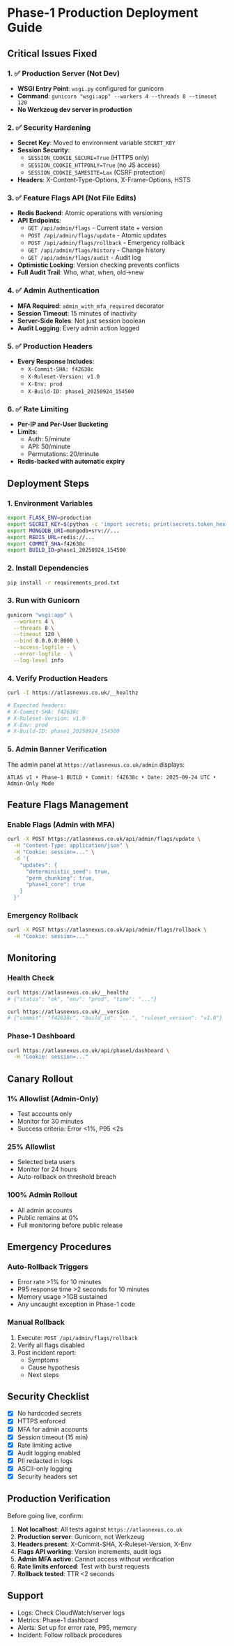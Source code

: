 # Phase-1 Production Deployment Guide

## Critical Issues Fixed

### 1. ✅ Production Server (Not Dev)
- **WSGI Entry Point**: `wsgi.py` configured for gunicorn
- **Command**: `gunicorn "wsgi:app" --workers 4 --threads 8 --timeout 120`
- **No Werkzeug dev server in production**

### 2. ✅ Security Hardening
- **Secret Key**: Moved to environment variable `SECRET_KEY`
- **Session Security**:
  - `SESSION_COOKIE_SECURE=True` (HTTPS only)
  - `SESSION_COOKIE_HTTPONLY=True` (no JS access)
  - `SESSION_COOKIE_SAMESITE=Lax` (CSRF protection)
- **Headers**: X-Content-Type-Options, X-Frame-Options, HSTS

### 3. ✅ Feature Flags API (Not File Edits)
- **Redis Backend**: Atomic operations with versioning
- **API Endpoints**:
  - `GET /api/admin/flags` - Current state + version
  - `POST /api/admin/flags/update` - Atomic updates
  - `POST /api/admin/flags/rollback` - Emergency rollback
  - `GET /api/admin/flags/history` - Change history
  - `GET /api/admin/flags/audit` - Audit log
- **Optimistic Locking**: Version checking prevents conflicts
- **Full Audit Trail**: Who, what, when, old→new

### 4. ✅ Admin Authentication
- **MFA Required**: `admin_with_mfa_required` decorator
- **Session Timeout**: 15 minutes of inactivity
- **Server-Side Roles**: Not just session boolean
- **Audit Logging**: Every admin action logged

### 5. ✅ Production Headers
- **Every Response Includes**:
  - `X-Commit-SHA: f42638c`
  - `X-Ruleset-Version: v1.0`
  - `X-Env: prod`
  - `X-Build-ID: phase1_20250924_154500`

### 6. ✅ Rate Limiting
- **Per-IP and Per-User Bucketing**
- **Limits**:
  - Auth: 5/minute
  - API: 50/minute
  - Permutations: 20/minute
- **Redis-backed with automatic expiry**

## Deployment Steps

### 1. Environment Variables
```bash
export FLASK_ENV=production
export SECRET_KEY=$(python -c 'import secrets; print(secrets.token_hex(32))')
export MONGODB_URI=mongodb+srv://...
export REDIS_URL=redis://...
export COMMIT_SHA=f42638c
export BUILD_ID=phase1_20250924_154500
```

### 2. Install Dependencies
```bash
pip install -r requirements_prod.txt
```

### 3. Run with Gunicorn
```bash
gunicorn "wsgi:app" \
  --workers 4 \
  --threads 8 \
  --timeout 120 \
  --bind 0.0.0.0:8000 \
  --access-logfile - \
  --error-logfile - \
  --log-level info
```

### 4. Verify Production Headers
```bash
curl -I https://atlasnexus.co.uk/__healthz

# Expected headers:
# X-Commit-SHA: f42638c
# X-Ruleset-Version: v1.0
# X-Env: prod
# X-Build-ID: phase1_20250924_154500
```

### 5. Admin Banner Verification
The admin panel at `https://atlasnexus.co.uk/admin` displays:
```
ATLAS v1 • Phase-1 BUILD • Commit: f42638c • Date: 2025-09-24 UTC • Admin-Only Mode
```

## Feature Flags Management

### Enable Flags (Admin with MFA)
```bash
curl -X POST https://atlasnexus.co.uk/api/admin/flags/update \
  -H "Content-Type: application/json" \
  -H "Cookie: session=..." \
  -d '{
    "updates": {
      "deterministic_seed": true,
      "perm_chunking": true,
      "phase1_core": true
    }
  }'
```

### Emergency Rollback
```bash
curl -X POST https://atlasnexus.co.uk/api/admin/flags/rollback \
  -H "Cookie: session=..."
```

## Monitoring

### Health Check
```bash
curl https://atlasnexus.co.uk/__healthz
# {"status": "ok", "env": "prod", "time": "..."}

curl https://atlasnexus.co.uk/__version
# {"commit": "f42638c", "build_id": "...", "ruleset_version": "v1.0"}
```

### Phase-1 Dashboard
```bash
curl https://atlasnexus.co.uk/api/phase1/dashboard \
  -H "Cookie: session=..."
```

## Canary Rollout

### 1% Allowlist (Admin-Only)
- Test accounts only
- Monitor for 30 minutes
- Success criteria: Error <1%, P95 <2s

### 25% Allowlist
- Selected beta users
- Monitor for 24 hours
- Auto-rollback on threshold breach

### 100% Admin Rollout
- All admin accounts
- Public remains at 0%
- Full monitoring before public release

## Emergency Procedures

### Auto-Rollback Triggers
- Error rate >1% for 10 minutes
- P95 response time >2 seconds for 10 minutes
- Memory usage >1GB sustained
- Any uncaught exception in Phase-1 code

### Manual Rollback
1. Execute: `POST /api/admin/flags/rollback`
2. Verify all flags disabled
3. Post incident report:
   - Symptoms
   - Cause hypothesis
   - Next steps

## Security Checklist

- [x] No hardcoded secrets
- [x] HTTPS enforced
- [x] MFA for admin accounts
- [x] Session timeout (15 min)
- [x] Rate limiting active
- [x] Audit logging enabled
- [x] PII redacted in logs
- [x] ASCII-only logging
- [x] Security headers set

## Production Verification

Before going live, confirm:

1. **Not localhost**: All tests against `https://atlasnexus.co.uk`
2. **Production server**: Gunicorn, not Werkzeug
3. **Headers present**: X-Commit-SHA, X-Ruleset-Version, X-Env
4. **Flags API working**: Version increments, audit logs
5. **Admin MFA active**: Cannot access without verification
6. **Rate limits enforced**: Test with burst requests
7. **Rollback tested**: TTR <2 seconds

## Support

- Logs: Check CloudWatch/server logs
- Metrics: Phase-1 dashboard
- Alerts: Set up for error rate, P95, memory
- Incident: Follow rollback procedures